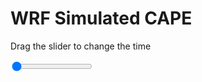 <h1>WRF Simulated CAPE</h1>
<p>Drag the slider to change the time</p>

<div class="slidecontainer">
<input oninput='setImage(this)' class="slider" type="range" min="0" max="29" value="0" step="1" />
<img id='img'/>
</div>

<script>
var img = document.getElementById('img');
var img_array = ['/assets/images/wrf/cp_wrfout_d01_2020-06-27_12:00:00.png',
'/assets/images/wrf/cp_wrfout_d01_2020-06-27_13:00:00.png',
'/assets/images/wrf/cp_wrfout_d01_2020-06-27_14:00:00.png',
'/assets/images/wrf/cp_wrfout_d01_2020-06-27_15:00:00.png',
'/assets/images/wrf/cp_wrfout_d01_2020-06-27_16:00:00.png',
'/assets/images/wrf/cp_wrfout_d01_2020-06-27_17:00:00.png',
'/assets/images/wrf/cp_wrfout_d01_2020-06-27_18:00:00.png',
'/assets/images/wrf/cp_wrfout_d01_2020-06-27_19:00:00.png',
'/assets/images/wrf/cp_wrfout_d01_2020-06-27_20:00:00.png',
'/assets/images/wrf/cp_wrfout_d01_2020-06-27_21:00:00.png',
'/assets/images/wrf/cp_wrfout_d01_2020-06-27_22:00:00.png',
'/assets/images/wrf/cp_wrfout_d01_2020-06-27_23:00:00.png',
'/assets/images/wrf/cp_wrfout_d01_2020-06-28_00:00:00.png',
'/assets/images/wrf/cp_wrfout_d01_2020-06-28_01:00:00.png',
'/assets/images/wrf/cp_wrfout_d01_2020-06-28_02:00:00.png',
'/assets/images/wrf/cp_wrfout_d01_2020-06-28_03:00:00.png',
'/assets/images/wrf/cp_wrfout_d01_2020-06-28_04:00:00.png',
'/assets/images/wrf/cp_wrfout_d01_2020-06-28_05:00:00.png',
'/assets/images/wrf/cp_wrfout_d01_2020-06-28_06:00:00.png',
'/assets/images/wrf/cp_wrfout_d01_2020-06-28_07:00:00.png',
'/assets/images/wrf/cp_wrfout_d01_2020-06-28_08:00:00.png',
'/assets/images/wrf/cp_wrfout_d01_2020-06-28_09:00:00.png',
'/assets/images/wrf/cp_wrfout_d01_2020-06-28_10:00:00.png',
'/assets/images/wrf/cp_wrfout_d01_2020-06-28_11:00:00.png',
'/assets/images/wrf/cp_wrfout_d01_2020-06-28_12:00:00.png',
'/assets/images/wrf/cp_wrfout_d01_2020-06-28_13:00:00.png',
'/assets/images/wrf/cp_wrfout_d01_2020-06-28_14:00:00.png',
'/assets/images/wrf/cp_wrfout_d01_2020-06-28_15:00:00.png',
'/assets/images/wrf/cp_wrfout_d01_2020-06-28_16:00:00.png',];
function setImage(obj)
{
        var value = obj.value;
        img.src = img_array[value];

}
</script>
